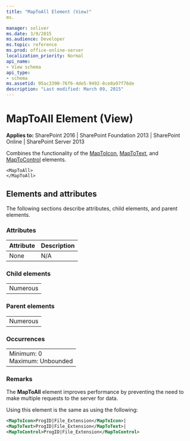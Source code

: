 ```yaml
---
title: "MapToAll Element (View)"
ms.

manager: soliver
ms.date: 3/9/2015
ms.audience: Developer
ms.topic: reference
ms.prod: office-online-server
localization_priority: Normal
api_name:
- View schema
api_type:
- schema
ms.assetid: 95ac3390-76f6-4de5-9492-8ce8a97f76de
description: "Last modified: March 09, 2015"
---
```


# MapToAll Element (View)

 
  
 **Applies to:** SharePoint 2016 | SharePoint Foundation 2013 | SharePoint Online | SharePoint Server 2013
  
Combines the functionality of the [MapToIcon](maptoicon-element-view.md), [MapToText](maptotext-element.md), and [MapToControl](maptocontrol-element-view.md) elements. 
  
```
<MapToAll>
</MapToAll>
```

## Elements and attributes

The following sections describe attributes, child elements, and parent elements.

### Attributes

|**Attribute**|**Description**|
|:-----|:-----|
|None  <br/> |N/A  <br/> |
   
### Child elements

||
|:-----|
|Numerous |
   
### Parent elements

||
|:-----|
|Numerous |
   
### Occurrences

||
|:-----|
|Minimum: 0  <br/> Maximum: Unbounded  <br/> |
   
### Remarks

The **MapToAll** element improves performance by preventing the need to make multiple requests to the server for data. 
  
Using this element is the same as using the following:
  
```XML
<MapToIcon>ProgID|File_Extension</MapToIcon>|
<MapToText>ProgID|File_Extension</MapToText>|
<MapToControl>ProgID|File_Extension</MapToControl>
```


